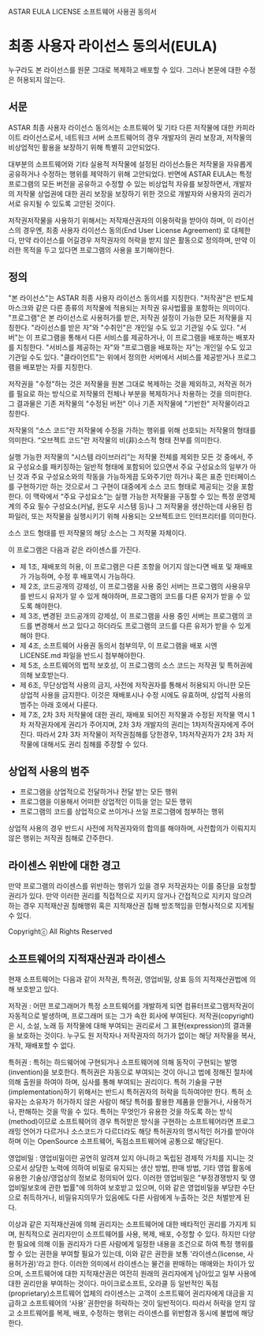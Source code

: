 ASTAR EULA LICENSE
소프트웨어 사용권 동의서

최종 사용자 라이선스 동의서(EULA)
=================
누구라도 본 라이선스를 원문 그대로 복제하고 배포할 수 있다. 그러나 본문에 대한 수정은 허용되지 않는다.

서문
----------------------------------
ASTAR 최종 사용자 라이선스 동의서는 소프트웨어 및 기타 다른 저작물에 대한 카피라이트 라이선스로서, 네트워크 서버 소프트웨어의 경우 개발자의 권리 보장과, 저작물의 비상업적인 활용을 보장하기 위해 특별히 고안되었다.

대부분의 소프트웨어와 기타 실용적 저작물에 설정된 라이선스들은 저작물을 자유롭게 공유하거나 수정하는 행위를 제약하기 위해 고안되었다. 반면에 ASTAR EULA는 특정 프로그램의 모든 버전을 공유하고 수정할 수 있는 비상업적 자유를 보장하면서, 개발자의 저작물 상업권에 대한 권리 보장을 보장하기 위한 것으로 개발자와 사용자의 권리가 서로 유지될 수 있도록 고안된 것이다.

저작권저작물을 사용하기 위해서는 저작재산권자의 이용허락을 받아야 하며, 이 라이선스의 경우엔, 최종 사용자 라이선스 동의(End User License Agreement) 로 대체한다, 만약 라이선스를 어길경우 저작권자의 허락을 받지 않은 활동으로 정의하며, 만약 이러한 목적을 두고 있다면 프로그램의 사용을 포기해야한다.


정의
----------------------------------
"본 라이선스"는 ASTAR 최종 사용자 라이선스 동의서를 지칭한다.
"저작권"은 반도체 마스크와 같은 다른 종류의 저작물에 적용되는 저작권 유사법률을 포함하는 의미이다.
"프로그램"은 본 라이선스로 사용허가를 받은, 저작권 설정이 가능한 모든 저작물을 지칭한다. "라이선스를 받은 자"와 "수취인"은 개인일 수도 있고 기관일 수도 있다.
"서버"는 이 프로그램을 통해서 다른 서비스를 제공하거나, 이 프로그램을 배포하는 배포자를 지칭한다. "서비스를 제공하는 자"와 "프로그램을 배포하는 자"는 개인일 수도 있고 기관일 수도 있다.
"클라이언트"는 위에서 정의한 서버에서 서비스를 제공받거나 프로그램을 배포받는 자를 지칭한다.

저작권을 "수정"하는 것은 저작물을 원본 그대로 복제하는 것을 제외하고, 저작권 허가를 필요로 하는 방식으로 저작물의 전체나 부분을 복제하거나 차용하는 것을 의미한다. 그 결과물은 기존 저작물의 "수정된 버전" 이나 기존 저작물에 "기반한" 저작물이라고 칭한다.

저작물의 “소스 코드”란 저작물에 수정을 가하는 행위를 위해 선호되는 저작물의 형태를 의미한다. “오브젝트 코드”란 저작물의 비(非)소스적 형태 전부를 의미한다.

실행 가능한 저작물의 “시스템 라이브러리”는 저작물 전체를 제외한 모든 것 중에서, 주요 구성요소를 패키징하는 일반적 형태에 포함되어 있으면서 주요 구성요소의 일부가 아닌 것과 주요 구성요소와의 작동을 가능하게끔 도와주기만 하거나 혹은 표준 인터페이스를 구현하기만 하는 것으로서 그 구현이 대중에게 소스 코드 형태로 제공되는 것을 포함한다. 이 맥락에서 “주요 구성요소”는 실행 가능한 저작물을 구동할 수 있는 특정 운영체계의 주요 필수 구성요소(커널, 윈도우 시스템 등)나 그 저작물을 생산하는데 사용된 컴파일러, 또는 저작물을 실행시키기 위해 사용되는 오브젝트코드 인터프리터를 의미한다.

소스 코드 형태를 띤 저작물의 해당 소스는 그 저작물 자체이다.


이 프로그램은  다음과 같은 라이센스를 가진다.

- 제 1조, 재배포의 허용, 이 프로그램은 다른 조항을 어기지 않는다면 배포 및 재배포가 가능하며, 수정 후 배포역시 가능하다.
- 제 2조, 코드공개의 강제성, 이 프로그램을 사용 중인 서버는 프로그램의 사용유무를 반드시 유저가 알 수 있게 해야하며, 프로그램의 코드를 다른 유저가 받을 수 있도록 해야한다.
- 제 3조, 변경된 코드공개의 강제성,  이 프로그램을 사용 중인 서버는 프로그램의 코드를 변경해서 쓰고 있다고 하더라도 프로그램의 코드를 다른 유저가 받을 수 있게 해야 한다.
- 제 4조, 소프트웨어 사용권 동의서 첨부의무, 이 프로그램을 배포 시엔 LICENSE.md 파일을 반드시 첨부해야한다.
- 제 5조, 소프트웨어의 법적 보호성, 이 프로그램의 소스 코드는 저작권 및 특허권에 의해 보호받는다.
- 제 6조, 무단상업적 사용의 금지, 사전에 저작권자를 통해서 허용되지 아니한 모든 상업적 사용을 금지한다. 이것은 재배포시나 수정 시에도 유효하며, 상업적 사용의 범주는 아래 호에서 다룬다.
- 제 7조, 2차 3차 저작물에 대한 권리, 재배포 되어진 저작물과 수정된 저작물 역시 1차 저작권자에게 권리가 주어지며, 2차 3차 개발자의 권리는 1차저작권자에게 주어진다. 따라서 2차 3차 저작물이 저작권침해를 당한경우, 1차저작권자가 2차 3차 저작물에 대해서도 권리 침해를 주장할 수 있다.

상업적 사용의 범주
----------------------------------
- 프로그램을 상업적으로 전달하거나 전달 받는 모든 행위
- 프로그램을 이용해서 어떠한 상업적인 이득을 얻는 모든 행위
- 프로그램의 코드를 상업적으로 쓰이거나 쓰일 프로그램에 첨부하는 행위

상업적 사용의 경우 반드시 사전에 저작권자와의 합의를 해야하며, 사전합의가 이뤄지지 않은 행위는 저작권 침해로 간주한다.

라이센스 위반에 대한 경고
----------------------------------
만약 프로그램의 라이센스를 위반하는 행위가 있을 경우 저작권자는 이를 중단을 요청할 권리가 있다. 만약 이러한 권리를 직접적으로 지키지 않거나 간접적으로 지키지 않으려 하는 경우 지적재산권 침해행위 혹은 지적재산권 침해 방조책임을 민형사적으로 지게될 수 있다.

Copyrightⓒ All Rights Reserved

소프트웨어의 지적재산권과 라이센스
----------------------------------
현재 소프트웨어는 다음과 같이 저작권, 특허권, 영업비밀, 상표 등의 지적재산권법에 의해 보호받고 있다.

저작권 : 어떤 프로그래머가 특정 소프트웨어를 개발하게 되면 컴퓨터프로그램저작권이 자동적으로 발생하며, 프로그래머 또는 그가 속한 회사에 부여된다. 저작권(copyright)은 시, 소설, 노래 등 저작물에 대해 부여되는 권리로서 그 표현(expression)의 결과물을 보호하는 것이다. 누구도 원 저작자나 저작권자의 허가가 없이는 해당 저작물을 복사, 개작, 재배포할 수 없다. 

특허권 : 특허는 하드웨어에 구현되거나 소프트웨어에 의해 동작이 구현되는 발명(invention)을 보호한다. 특허권은 자동으로 부여되는 것이 아니고 법에 정해진 절차에 의해 출원을 하여야 하며, 심사를 통해 부여되는 권리이다. 특허 기술을 구현(implementation)하기 위해서는 반드시 특허권자의 허락을 득하여야만 한다. 특허 소유자는 소유자가 허가하지 않은 사람이 해당 특허를 활용한 제품을 만들거나, 사용하거나, 판해하는 것을 막을 수 있다. 특허는 무엇인가 유용한 것을 하도록 하는 방식(method)이므로 소프트웨어의 경우 특허받은 방식을 구현하는 소프트웨어라면 프로그래밍 언어가 다르거나 소스코드가 다르더라도 해당 특허권자의 명시적인 허가를 받아야 하며 이는 OpenSource 소프트웨어, 독점소프트웨어에 공통으로 해당된다. 

영업비밀 : 영업비밀이란 공연히 알려져 있지 아니하고 독립된 경제적 가치를 지니는 것으로서 상당한 노력에 의하여 비밀로 유지되는 생산 방법, 판매 방법, 기타 영업 활동에 유용한 기술상/영업상의 정보로 정의되어 있다. 이러한 영업비밀은 "부정경쟁방지 및 영업비밀보호에 관한 법률"에 의하여 보호받고 있으며, 이와 같은 영업비밀을 부당한 수단으로 취득하거나, 비밀유지의무가 있음에도 다른 사람에게 누출하는 것은 처벌받게 된다. 

이상과 같은 지적재산권에 의해 권리자는 소프트웨어에 대한 배타적인 권리를 가지게 되며, 원칙적으로 권리자만이 소프트웨어를 사용, 복제, 배포, 수정할 수 있다. 하지만 다양한 필요에 의해 이들 권리자가 다른 사람에게 일정한 내용을 조건으로 하여 특정 행위를 할 수 있는 권한을 부여할 필요가 있는데, 이와 같은 권한을 보통 '라이센스(license, 사용허가권)'라고 한다. 이러한 의미에서 라이센스는 물건을 판매하는 매매와는 차이가 있으며, 소프트웨어에 대한 지적재산권은 여전히 원래의 권리자에게 남아있고 일부 사용에 대한 권리만을 부여하는 것이다. 마이크로소프트, 오라클 등 일반적인 독점(proprietary)소프트웨어 업체의 라이센스는 고객이 소프트웨어 권리자에게 대금을 지급하고 소프트웨어의 ‘사용’ 권한만을 허락하는 것이 일반적이다. 따라서 허락을 얻지 않고 소프트웨어를 복제, 배포, 수정하는 행위는 라이센스를 위반함과 동시에 불법에 해당한다.
